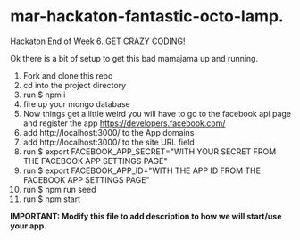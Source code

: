 # mar-hackaton-fantastic-octo-lamp.

Hackaton End of Week 6. GET CRAZY CODING!

Ok there is a bit of setup to get this bad mamajama up and running.  

1. Fork and clone this repo  
2. cd into the project directory  
3. run $ npm i  
4. fire up your mongo database  
4. Now things get a little weird you will have to go to the facebook api page and register the app https://developers.facebook.com/   
5. add http://localhost:3000/ to the App domains  
6. add http://localhost:3000/ to the site URL field  
7. run $ export FACEBOOK_APP_SECRET="WITH YOUR SECRET FROM THE FACEBOOK APP SETTINGS PAGE"  
8. run $ export FACEBOOK_APP_ID="WITH THE APP ID FROM THE FACEBOOK APP SETTINGS PAGE"  
9. run $ npm run seed  
10. run $ npm start  


**IMPORTANT: Modify this file to add description to how we will start/use your app.**
